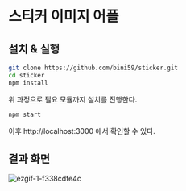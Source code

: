 # 스티커 이미지 어플

## 설치 & 실행

```bash
git clone https://github.com/bini59/sticker.git
cd sticker
npm install
```
위 과정으로 필요 모듈까지 설치를 진행한다.

```bash
npm start
```
이후 http://localhost:3000 에서 확인할 수 있다.

## 결과 화면

![ezgif-1-f338cdfe4c](https://github.com/bini59/sticker/assets/51144791/28b177ff-0823-4dda-ad5a-07ddb2c6a962)
